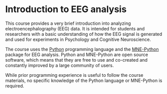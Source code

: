 # Introduction to EEG analysis

This course provides a very brief introduction into analyzing electroencephalography (EEG) data.
It is intended for students and researchers with a basic understanding of how the EEG signal is generated and used for experiments in Psychology and Cognitive Neuroscience.

The course uses the [Python](https://www.python.org/) programming language and the [MNE-Python](https://mne.tools/stable/index.html) package for EEG analysis.
Python and MNE-Python are open source software, which means that they are free to use and co-created and constantly improved by a large community of users.

While prior programming experience is useful to follow the course materials, no specific knowledge of the Python language or MNE-Python is required.
